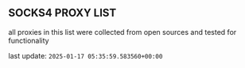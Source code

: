 ## SOCKS4 PROXY LIST

all proxies in this list were collected from open sources and tested for functionality

last update: `2025-01-17 05:35:59.583560+00:00`